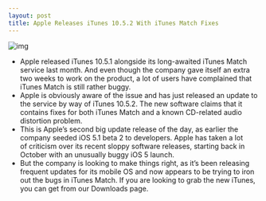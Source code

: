 ```yaml
---
layout: post
title: Apple Releases iTunes 10.5.2 With iTunes Match Fixes
---
```

![img](http://media.idownloadblog.com/wp-content/uploads/2010/11/itunes-logo.jpg)
* Apple released iTunes 10.5.1 alongside its long-awaited iTunes Match service last month. And even though the company gave itself an extra two weeks to work on the product, a lot of users have complained that iTunes Match is still rather buggy.
* Apple is obviously aware of the issue and has just released an update to the service by way of iTunes 10.5.2. The new software claims that it contains fixes for both iTunes Match and a known CD-related audio distortion problem.
* This is Apple’s second big update release of the day, as earlier the company seeded iOS 5.1 beta 2 to developers. Apple has taken a lot of criticism over its recent sloppy software releases, starting back in October with an unusually buggy iOS 5 launch.
* But the company is looking to make things right, as it’s been releasing frequent updates for its mobile OS and now appears to be trying to iron out the bugs in iTunes Match. If you are looking to grab the new iTunes, you can get from our Downloads page.

